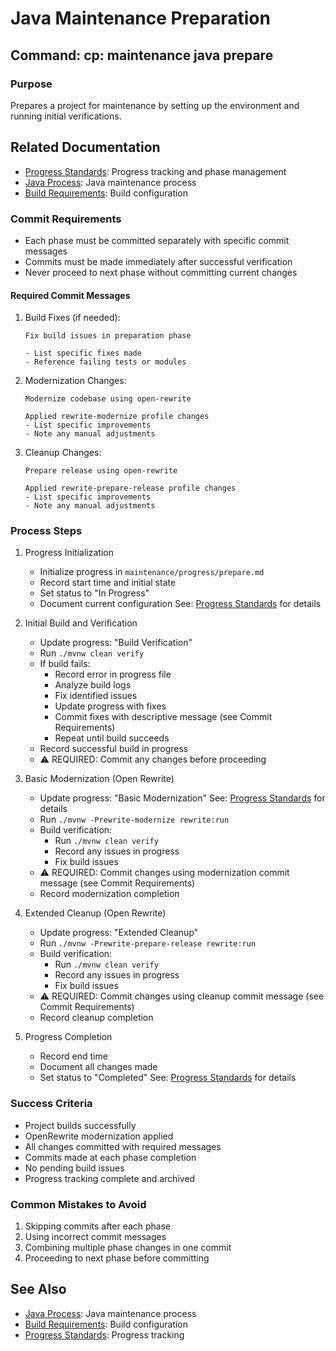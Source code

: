 # Java Maintenance Preparation

## Command: cp: maintenance java prepare

### Purpose
Prepares a project for maintenance by setting up the environment and running initial verifications.

## Related Documentation
- [Progress Standards](../core/standards/progress-standards.md): Progress tracking and phase management
- [Java Process](java/process.md): Java maintenance process
- [Build Requirements](java/build.md): Build configuration

### Commit Requirements
- Each phase must be committed separately with specific commit messages
- Commits must be made immediately after successful verification
- Never proceed to next phase without committing current changes

#### Required Commit Messages
1. Build Fixes (if needed):
   ```
   Fix build issues in preparation phase
   
   - List specific fixes made
   - Reference failing tests or modules
   ```

2. Modernization Changes:
   ```
   Modernize codebase using open-rewrite
   
   Applied rewrite-modernize profile changes
   - List specific improvements
   - Note any manual adjustments
   ```

3. Cleanup Changes:
   ```
   Prepare release using open-rewrite
   
   Applied rewrite-prepare-release profile changes
   - List specific improvements
   - Note any manual adjustments
   ```

### Process Steps

1. Progress Initialization
   - Initialize progress in `maintenance/progress/prepare.md`
   - Record start time and initial state
   - Set status to "In Progress"
   - Document current configuration
   See: [Progress Standards](../core/standards/progress-standards.md) for details

2. Initial Build and Verification
   - Update progress: "Build Verification"
   - Run `./mvnw clean verify`
   - If build fails:
     * Record error in progress file
     * Analyze build logs
     * Fix identified issues
     * Update progress with fixes
     * Commit fixes with descriptive message (see Commit Requirements)
     * Repeat until build succeeds
   - Record successful build in progress
   - ⚠️ REQUIRED: Commit any changes before proceeding

3. Basic Modernization (Open Rewrite)
   - Update progress: "Basic Modernization"
   See: [Progress Standards](../core/standards/progress-standards.md) for details
   - Run `./mvnw -Prewrite-modernize rewrite:run`
   - Build verification:
     * Run `./mvnw clean verify`
     * Record any issues in progress
     * Fix build issues
   - ⚠️ REQUIRED: Commit changes using modernization commit message (see Commit Requirements)
   - Record modernization completion

4. Extended Cleanup (Open Rewrite)
   - Update progress: "Extended Cleanup"
   - Run `./mvnw -Prewrite-prepare-release rewrite:run`
   - Build verification:
     * Run `./mvnw clean verify`
     * Record any issues in progress
     * Fix build issues
   - ⚠️ REQUIRED: Commit changes using cleanup commit message (see Commit Requirements)
   - Record cleanup completion

5. Progress Completion
   - Record end time
   - Document all changes made
   - Set status to "Completed"
   See: [Progress Standards](../core/standards/progress-standards.md) for details

### Success Criteria
- Project builds successfully
- OpenRewrite modernization applied
- All changes committed with required messages
- Commits made at each phase completion
- No pending build issues
- Progress tracking complete and archived

### Common Mistakes to Avoid
1. Skipping commits after each phase
2. Using incorrect commit messages
3. Combining multiple phase changes in one commit
4. Proceeding to next phase before committing

## See Also
- [Java Process](java/process.md): Java maintenance process
- [Build Requirements](java/build.md): Build configuration
- [Progress Standards](../core/standards/progress-standards.md): Progress tracking
